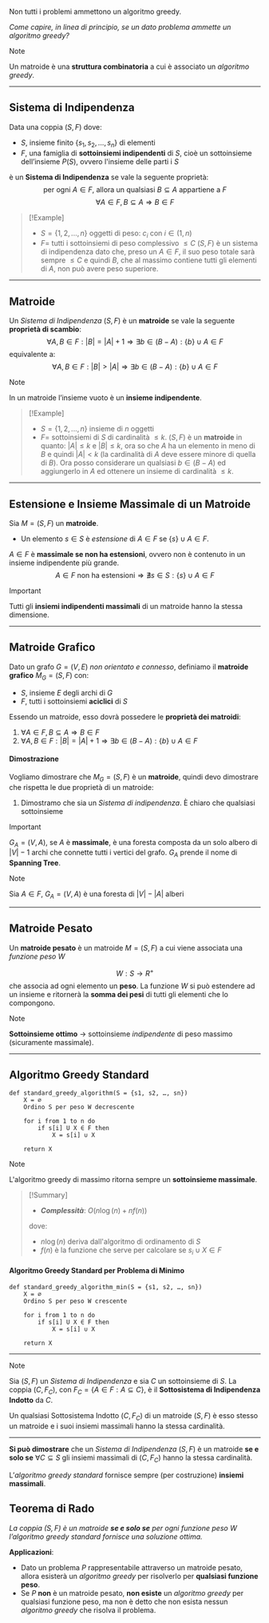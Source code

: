 Non tutti i problemi ammettono un algoritmo greedy.

*Come capire, in linea di principio, se un dato problema ammette un algoritmo greedy?*

>[!Note]
>Un matroide è una **struttura combinatoria** a cui è associato un *algoritmo greedy*.

---

## Sistema di Indipendenza

Data una coppia $(S,F)$ dove:
- $S$, insieme finito $\{s_1, s_2, …, s_n\}$ di elementi 
- $F$, una famiglia di **sottoinsiemi indipendenti** di $S$, cioè un sottoinsieme dell’insieme $P(S)$, ovvero l'insieme delle parti i $S$

è un **Sistema di Indipendenza** se vale la seguente proprietà:
$$\text{per ogni } A ∈ F\text{, allora un qualsiasi } B ⊆ A \text{ appartiene a } F$$
$$∀A ∈ F, B ⊆ A \Longrightarrow B ∈ F$$

>[!Example]
>- $S = \{1, 2, . . . , n\}$ oggetti di peso: $c_i$ con $i ∈ (1, n)$
>- $F =$ tutti i sottoinsiemi di peso complessivo $≤ C$
>$(S, F)$ è un sistema di indipendenza dato che, preso un $A ∈ F$, il suo peso totale sarà sempre $≤ C$ e quindi $B$, che al massimo contiene tutti gli elementi di $A$, non può avere peso superiore.

---

## Matroide

Un *Sistema di Indipendenza* $(S,F)$ è un **matroide** se vale la seguente **proprietà di scambio**:
$$∀A, B ∈ F : |B| = |A| + 1 \Longrightarrow ∃b ∈ (B − A) : \{b\} ∪ A ∈ F$$
equivalente a:
$$∀A, B ∈ F : |B| > |A| \Longrightarrow ∃b ∈ (B − A) : \{b\} ∪ A ∈ F$$

>[!Note]
>In un matroide l’insieme vuoto è un **insieme indipendente**.

>[!Example]
>- $S = \{1, 2, . . . , n\}$ insieme di $n$ oggetti
>- $F =$ sottoinsiemi di $S$ di cardinalità $≤ k$.
>$(S, F)$ è un **matroide** in quanto: $|A| ≤ k$ e $|B| ≤ k$, ora so che $A$ ha un elemento in meno di $B$ e quindi $|A| < k$ (la cardinalità di $A$ deve essere minore di quella di $B$). Ora posso considerare un qualsiasi $b ∈ (B − A)$ ed aggiungerlo in $A$ ed ottenere un insieme di cardinalità $≤ k$.

---
## Estensione e Insieme Massimale di un Matroide

Sia $M = (S,F)$ un **matroide**.
- Un elemento $s ∈ S$ è *estensione* di $A ∈ F$ se $\{s\} ∪ A ∈ F$.

$A ∈ F$ è **massimale se non ha estensioni**, ovvero non è contenuto in un insieme indipendente più grande.
$$A ∈ F \text{ non ha estensioni} \Longrightarrow ∄ s ∈ S: \{s\} ∪ A ∈ F$$

>[!Important]
>Tutti gli **insiemi indipendenti massimali** di un matroide hanno la stessa dimensione.

---
## Matroide Grafico

Dato un grafo $G = (V, E)$ *non orientato e connesso*, definiamo il **matroide grafico** $M_G = (S, F)$ con:
- $S$, insieme $E$ degli archi di $G$
- $F$, tutti i sottoinsiemi **aciclici** di $S$

Essendo un matroide, esso dovrà possedere le **proprietà dei matroidi**:
1. $∀A ∈ F, B ⊆ A \Longrightarrow B ∈ F$
2. $∀A, B ∈ F : |B| = |A| + 1 \Longrightarrow ∃b ∈ (B − A) : \{b\} ∪ A ∈ F$

#### Dimostrazione

Vogliamo dimostrare che $M_G = (S, F)$ è un **matroide**, quindi devo dimostrare che rispetta le due proprietà di un matroide:
1. Dimostramo che sia un *Sistema di indipendenza*. È chiaro che qualsiasi sottoinsieme 


>[!Important]
>$G_A = (V,A)$, se $A$ è **massimale**, è una foresta composta da un solo albero di $|V|-1$ archi che connette tutti i vertici del grafo. $G_A$ prende il nome di **Spanning Tree**.

>[!Note]
>Sia $A ∈ F$, $G_A = (V, A)$ è una foresta di $|V|-|A|$ alberi

---

## Matroide Pesato

Un **matroide pesato** è un matroide $M = (S,F)$ a cui viene associata una *funzione peso* $W$

$$W: S \rightarrow R^+$$
che associa ad ogni elemento un **peso**. La funzione $W$ si può estendere ad un insieme e ritornerà la **somma dei pesi** di tutti gli elementi che lo compongono.

>[!Note]
>**Sottoinsieme ottimo** $\rightarrow$ sottoinsieme *indipendente* di peso massimo (sicuramente massimale).

---

## Algoritmo Greedy Standard

``` Pseudocodice TI:"standard_greedy_algorithm" "FOLD"
def standard_greedy_algorithm(S = {s1, s2, …, sn}) 
	X = ∅
	Ordino S per peso W decrescente
	
	for i from 1 to n do
		if s[i] U X ∈ F then
			X = s[i] ∪ X
	
	return X
```

>[!Note]
>L'algoritmo greedy di massimo ritorna sempre un **sottoinsieme massimale**.

> [!Summary]
> - ***Complessità***: $O(n \log(n) + nf(n))$
> 
> dove:
> - $n \log(n)$ deriva dall'algoritmo di ordinamento di $S$
> - $f(n)$ è la funzione che serve per calcolare se $s_i ∪ X ∈ F$

#### Algoritmo Greedy Standard per Problema di Minimo

``` Pseudocodice TI:"standard_greedy_algorithm_min" "FOLD"
def standard_greedy_algorithm_min(S = {s1, s2, …, sn}) 
	X = ∅
	Ordino S per peso W crescente
	
	for i from 1 to n do
		if s[i] U X ∈ F then
			X = s[i] ∪ X
	
	return X
```

---

>[!Note]
>Sia $(S,F)$ un *Sistema di Indipendenza* e sia $C$ un sottoinsieme di $S$. La coppia $(C, F_C)$, con $F_C = \{A ∈ F: A ⊆ C\}$, è il **Sottosistema di Indipendenza Indotto** da $C$.
>
>Un qualsiasi Sottosistema Indotto $(C, F_C)$ di un matroide $(S,F)$ è esso stesso un matroide e i suoi insiemi massimali hanno la stessa cardinalità.
>
>---
>
>**Si può dimostrare** che un *Sistema di Indipendenza* $(S, F)$ è un matroide **se e solo se** $∀C⊆S$ gli insiemi massimali di $(C, F_C)$ hanno la stessa cardinalità.
>
>L’*algoritmo greedy standard* fornisce sempre (per costruzione) **insiemi massimali**.

## Teorema di Rado

*La coppia $(S, F)$ è un matroide **se e solo se** per ogni funzione peso $W$ l’algoritmo greedy standard fornisce una soluzione ottima.*

**Applicazioni**: 
- Dato un problema $P$ rappresentabile attraverso un matroide pesato, allora esisterà un *algoritmo greedy* per risolverlo per **qualsiasi funzione peso**.
- Se $P$ **non** è un matroide pesato, **non esiste** un *algoritmo greedy* per qualsiasi funzione peso, ma non è detto che non esista nessun *algoritmo greedy* che risolva il problema.